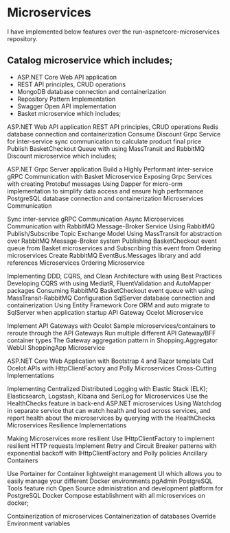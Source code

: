 # Microservices
I have implemented below features over the run-aspnetcore-microservices repository.

## Catalog microservice which includes;

* ASP.NET Core Web API application
* REST API principles, CRUD operations
* MongoDB database connection and containerization
* Repository Pattern Implementation
* Swagger Open API implementation
* Basket microservice which includes;

ASP.NET Web API application
REST API principles, CRUD operations
Redis database connection and containerization
Consume Discount Grpc Service for inter-service sync communication to calculate product final price
Publish BasketCheckout Queue with using MassTransit and RabbitMQ
Discount microservice which includes;

ASP.NET Grpc Server application
Build a Highly Performant inter-service gRPC Communication with Basket Microservice
Exposing Grpc Services with creating Protobuf messages
Using Dapper for micro-orm implementation to simplify data access and ensure high performance
PostgreSQL database connection and containerization
Microservices Communication

Sync inter-service gRPC Communication
Async Microservices Communication with RabbitMQ Message-Broker Service
Using RabbitMQ Publish/Subscribe Topic Exchange Model
Using MassTransit for abstraction over RabbitMQ Message-Broker system
Publishing BasketCheckout event queue from Basket microservices and Subscribing this event from Ordering microservices
Create RabbitMQ EventBus.Messages library and add references Microservices
Ordering Microservice

Implementing DDD, CQRS, and Clean Architecture with using Best Practices
Developing CQRS with using MediatR, FluentValidation and AutoMapper packages
Consuming RabbitMQ BasketCheckout event queue with using MassTransit-RabbitMQ Configuration
SqlServer database connection and containerization
Using Entity Framework Core ORM and auto migrate to SqlServer when application startup
API Gateway Ocelot Microservice

Implement API Gateways with Ocelot
Sample microservices/containers to reroute through the API Gateways
Run multiple different API Gateway/BFF container types
The Gateway aggregation pattern in Shopping.Aggregator
WebUI ShoppingApp Microservice

ASP.NET Core Web Application with Bootstrap 4 and Razor template
Call Ocelot APIs with HttpClientFactory and Polly
Microservices Cross-Cutting Implementations

Implementing Centralized Distributed Logging with Elastic Stack (ELK); Elasticsearch, Logstash, Kibana and SeriLog for Microservices
Use the HealthChecks feature in back-end ASP.NET microservices
Using Watchdog in separate service that can watch health and load across services, and report health about the microservices by querying with the HealthChecks
Microservices Resilience Implementations

Making Microservices more resilient Use IHttpClientFactory to implement resilient HTTP requests
Implement Retry and Circuit Breaker patterns with exponential backoff with IHttpClientFactory and Polly policies
Ancillary Containers

Use Portainer for Container lightweight management UI which allows you to easily manage your different Docker environments
pgAdmin PostgreSQL Tools feature rich Open Source administration and development platform for PostgreSQL
Docker Compose establishment with all microservices on docker;

Containerization of microservices
Containerization of databases
Override Environment variables
